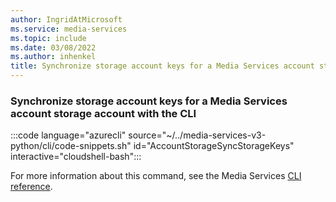 ```yaml
---
author: IngridAtMicrosoft
ms.service: media-services
ms.topic: include
ms.date: 03/08/2022
ms.author: inhenkel
title: Synchronize storage account keys for a Media Services account storage account with the CLI
---
```


<!--Synchronize storage account keys for a storage account associated with an Azure Media Services account.-->

### Synchronize storage account keys for a Media Services account storage account with the CLI

:::code language="azurecli" source="~/../media-services-v3-python/cli/code-snippets.sh" id="AccountStorageSyncStorageKeys" interactive="cloudshell-bash":::

For more information about this command, see the Media Services [CLI reference](/cli/azure/ams/account/storage?view=azure-cli-latest&preserve-view=true#az-ams-account-storage-sync-storage-keys).
